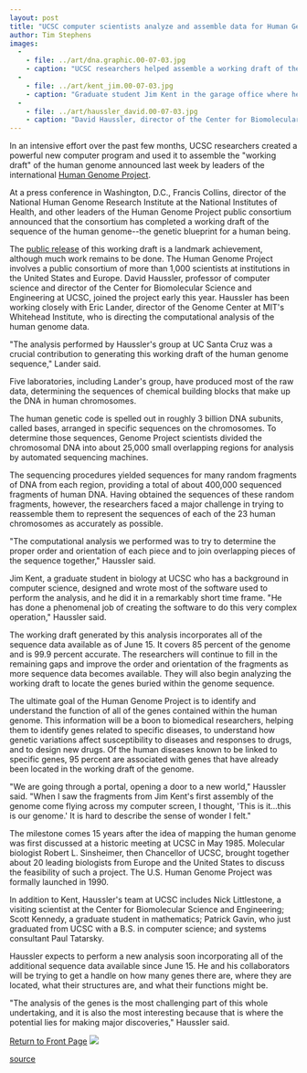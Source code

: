 ```yaml
---
layout: post
title: "UCSC computer scientists analyze and assemble data for Human Genome Project"
author: Tim Stephens
images:
  -
    - file: ../art/dna.graphic.00-07-03.jpg
    - caption: "UCSC researchers helped assemble a working draft of the complete sequence of 3 billion letters of DNA code in the human genome (view larger image). Graphic: DOE Human Genome Program"
  -
    - file: ../art/kent_jim.00-07-03.jpg
    - caption: "Graduate student Jim Kent in the garage office where he wrote most of the software code used to assemble the working draft of the human genome sequence. Photo: Don Harris"
  -
    - file: ../art/haussler_david.00-07-03.jpg
    - caption: "David Haussler, director of the Center for Biomolecular Science and Engineering, was recruited to work on the Human Genome Project early this year. Photo: UCSC Photo Services"
---
```


In an intensive effort over the past few months, UCSC researchers created a powerful new computer program and used it to assemble the "working draft" of the human genome announced last week by leaders of the international [Human Genome Project][1].

  
At a press conference in Washington, D.C., Francis Collins, director of the National Human Genome Research Institute at the National Institutes of Health, and other leaders of the Human Genome Project public consortium announced that the consortium has completed a working draft of the sequence of the human genome--the genetic blueprint for a human being.   
  
The [public release][2] of this working draft is a landmark achievement, although much work remains to be done. The Human Genome Project involves a public consortium of more than 1,000 scientists at institutions in the United States and Europe. David Haussler, professor of computer science and director of the Center for Biomolecular Science and Engineering at UCSC, joined the project early this year. Haussler has been working closely with Eric Lander, director of the Genome Center at MIT's Whitehead Institute, who is directing the computational analysis of the human genome data.   
  
"The analysis performed by Haussler's group at UC Santa Cruz was a crucial contribution to generating this working draft of the human genome sequence," Lander said.  
  
Five laboratories, including Lander's group, have produced most of the raw data, determining the sequences of chemical building blocks that make up the DNA in human chromosomes.

The human genetic code is spelled out in roughly 3 billion DNA subunits, called bases, arranged in specific sequences on the chromosomes. To determine those sequences, Genome Project scientists divided the chromosomal DNA into about 25,000 small overlapping regions for analysis by automated sequencing machines.   
  
The sequencing procedures yielded sequences for many random fragments of DNA from each region, providing a total of about 400,000 sequenced fragments of human DNA. Having obtained the sequences of these random fragments, however, the researchers faced a major challenge in trying to reassemble them to represent the sequences of each of the 23 human chromosomes as accurately as possible.  
  
"The computational analysis we performed was to try to determine the proper order and orientation of each piece and to join overlapping pieces of the sequence together," Haussler said.   
  
Jim Kent, a graduate student in biology at UCSC who has a background in computer science, designed and wrote most of the software used to perform the analysis, and he did it in a remarkably short time frame. "He has done a phenomenal job of creating the software to do this very complex operation," Haussler said.  
  
The working draft generated by this analysis incorporates all of the sequence data available as of June 15. It covers 85 percent of the genome and is 99.9 percent accurate. The researchers will continue to fill in the remaining gaps and improve the order and orientation of the fragments as more sequence data becomes available. They will also begin analyzing the working draft to locate the genes buried within the genome sequence.  
  
The ultimate goal of the Human Genome Project is to identify and understand the function of all of the genes contained within the human genome. This information will be a boon to biomedical researchers, helping them to identify genes related to specific diseases, to understand how genetic variations affect susceptibility to diseases and responses to drugs, and to design new drugs. Of the human diseases known to be linked to specific genes, 95 percent are associated with genes that have already been located in the working draft of the genome.  
  
"We are going through a portal, opening a door to a new world," Haussler said. "When I saw the fragments from Jim Kent's first assembly of the genome come flying across my computer screen, I thought, 'This is it...this is our genome.' It is hard to describe the sense of wonder I felt."  
  
The milestone comes 15 years after the idea of mapping the human genome was first discussed at a historic meeting at UCSC in May 1985. Molecular biologist Robert L. Sinsheimer, then Chancellor of UCSC, brought together about 20 leading biologists from Europe and the United States to discuss the feasibility of such a project. The U.S. Human Genome Project was formally launched in 1990.  
  
In addition to Kent, Haussler's team at UCSC includes Nick Littlestone, a visiting scientist at the Center for Biomolecular Science and Engineering; Scott Kennedy, a graduate student in mathematics; Patrick Gavin, who just graduated from UCSC with a B.S. in computer science; and systems consultant Paul Tatarsky.   
  
Haussler expects to perform a new analysis soon incorporating all of the additional sequence data available since June 15. He and his collaborators will be trying to get a handle on how many genes there are, where they are located, what their structures are, and what their functions might be.  
  
"The analysis of the genes is the most challenging part of this whole undertaking, and it is also the most interesting because that is where the potential lies for making major discoveries," Haussler said.

[Return to Front Page][3] ![ ][4]

[1]: http://www.ornl.gov/TechResources/Human_Genome/
[2]: dna.html
[3]: ../../index.html
[4]: ../../images/trans.gif

[source](http://www1.ucsc.edu/currents/00-01/07-03/haussler.html "Permalink to haussler")
